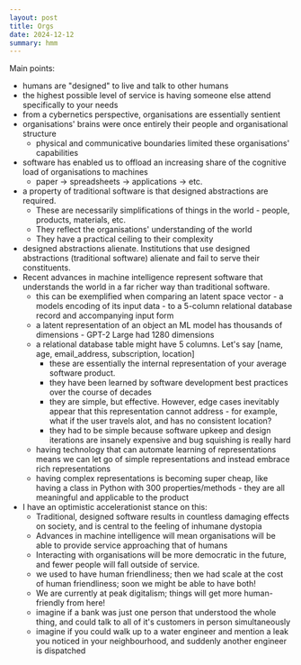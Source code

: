 ```yaml
---
layout: post
title: Orgs
date: 2024-12-12
summary: hmm
---
```


Main points:
- humans are "designed" to live and talk to other humans
- the highest possible level of service is having someone else attend specifically to your needs
- from a cybernetics perspective, organisations are essentially sentient
- organisations' brains were once entirely their people and organisational structure
    - physical and communicative boundaries limited these organisations' capabilities
- software has enabled us to offload an increasing share of the cognitive load of organisations to machines
    - paper -> spreadsheets -> applications -> etc.
- a property of traditional software is that designed abstractions are required.
    - These are necessarily simplifications of things in the world - people, products, materials, etc.
    - They reflect the organisations' understanding of the world
    - They have a practical ceiling to their complexity
- designed abstractions alienate. Institutions that use designed abstractions (traditional software) alienate and fail to serve their constituents.
- Recent advances in machine intelligence represent software that understands the world in a far richer way than traditional software.
    - this can be exemplified when comparing an latent space vector - a models encoding of its input data - to a 5-column relational database record and accompanying input form
    - a latent representation of an object an ML model has thousands of dimensions - GPT-2 Large had 1280 dimensions
    - a relational database table might have 5 columns. Let's say [name,  age, email_address, subscription, location] 
        - these are essentially the internal representation of your average software product.
        - they have been learned by software development best practices over the course of decades
        - they are simple, but effective. However, edge cases inevitably appear that this representation cannot address - for example, what if the user travels alot, and has no consistent location?
        - they had to be simple because software upkeep and design iterations are insanely expensive and bug squishing is really hard
    - having technology that can automate learning of representations means we can let go of simple representations and instead embrace rich representations
    - having complex representations is becoming super cheap, like having a class in Python with 300 properties/methods - they are all meaningful and applicable to the product
- I have an optimistic accelerationist stance on this:
    - Traditional, designed software results in countless damaging effects on society, and is central to the feeling of inhumane dystopia
    - Advances in machine intelligence will mean organisations will be able to provide service approaching that of humans
    - Interacting with organisations will be more democratic in the future, and fewer people will fall outside of service.
    - we used to have human friendliness; then we had scale at the cost of human friendliness; soon we might be able to have both!
    - We are currently at peak digitalism; things will get more human-friendly from here!
    - imagine if a bank was just one person that understood the whole thing, and could talk to all of it's customers in person simultaneously
    - imagine if you could walk up to a water engineer and mention a leak you noticed in your neighbourhood, and suddenly another engineer is dispatched